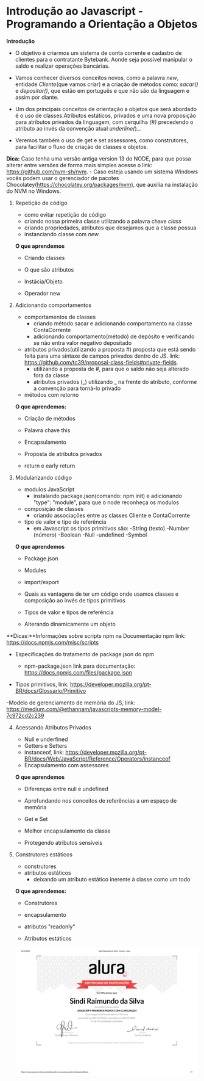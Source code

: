 # Introdução ao Javascript - Programando a Orientação a Objetos

**Introdução**

 - O objetivo é criarmos um sistema de conta corrente e cadastro de clientes para o contratante Bytebank. Aonde seja possível manipular o saldo e realizar operações bancárias.

 - Vamos conhecer diversos conceitos novos, como a palavra _new_, entidade _Cliente_(que vamos criar) e a criação de métodos como: _sacar()_ e _depositar()_, que estão em português e que não são da linguagem e assim por diante.

 - Um dos principais conceitos de orientação a objetos que será abordado é o uso de classes.Atributos estáticos, privados e uma nova proposição para atributos privados da linguagem, com cerquilha _(#)_ precedendo o atributo ao invés da convenção atual _underline(_)_.

 - Veremos também o uso de get e set assessores, como construtores, para facilitar o fluxo de criação de classes e objetos.

 **Dica:** Caso tenha uma versão antiga version 13 do NODE, para que possa alterar entre versões de forma mais simples acesse o link: https://github.com/nvm-sh/nvm.
    - Caso esteja usando um sistema Windows vocês podem usar o gerenciador de pacotes Chocolatey(https://chocolatey.org/packages/nvm), que auxilia na instalação do NVM no Windows.

1. Repetição de código
    - como evitar repetição de código
    - criando nossa primeira classe utilizando a palavra chave _class_
    - criando propriedades, atributos que desejamos que a classe possua
    - instanciando classe com _new_

    **O que aprendemos**

    - Criando classes

    - O que são atributos

    - Instâcia/Objeto

    - Operador new

2. Adicionando comportamentos
    - comportamentos de classes
        - criando método sacar e adicionando comportamento na classe ContaCorrente
        - adicionando comportamento(método) de depósito e verificando se não entra valor negativo depositado
    - atributos privados(utilizando a proposta #) proposta que está sendo feita para uma sintaxe de campos privados dentro do JS. link: https://github.com/tc39/proposal-class-fields#private-fields.
        - utilizando a proposta de #, para que o saldo não seja alterado fora da classe
        - atributos privados (_) utilizando _ na frente do atributo, conforme a convenção para torná-lo privado
    - métodos com retorno

    **O que aprendemos:**

    - Criação de métodos
    
    - Palavra chave this
    
    - Encapsulamento
    
    - Proposta de atributos privados
    
    - return e early return

3. Modularizando código
    - modulos JavaScript
        - instalando package.json(comando: npm init) e adicionando "type": "module", para que o node reconheça os modulos
    - composição de classes
        - criando associações entre as classes Cliente e ContaCorrente 
    - tipo de valor e tipo de referência
        - em Javascript os tipos primitivos são:
            -String (texto)
            -Number (número)
            -Boolean
            -Null
            -undefined
            -Symbol

    **O que aprendemos**   

    - Package.json

    - Modules

    - import/export

    - Quais as vantagens de ter um código onde usamos classes e composição ao invés de tipos primitivos

    - Tipos de valor e tipos de referência

    - Alterando dinamicamente um objeto

**Dicas:**Informações sobre scripts npm na Documentação npm link: https://docs.npmjs.com/misc/scripts

- Especificações do tratamento de package.json do npm 
    - npm-package.json link para documentação: https://docs.npmjs.com/files/package.json

 - Tipos primitivos, link: https://developer.mozilla.org/pt-BR/docs/Glossario/Primitivo

 -Modelo de gerenciamento de memória do JS, link: https://medium.com/@ethannam/javascripts-memory-model-7c972cd2c239   

 4. Acessando Atributos Privados
    - Null e underfined
    - Getters e Setters 
    - instanceof, link: https://developer.mozilla.org/pt-BR/docs/Web/JavaScript/Reference/Operators/instanceof
    - Encapsulamento com assessores
    
    **O que aprendemos**
    
    - Diferenças entre null e undefined

    - Aprofundando nos conceitos de referências a um espaço de memória

    - Get e Set 

    - Melhor encapsulamento da classe

    - Protegendo atributos sensíveis

5. Construtores estáticos
    - construtores
    - atributos estáticos
        - deixando um atributo estático inerente à classe como um todo

    **O que aprendemos:**

    - Construtores

    - encapsulamento

    - atributos "readonly"

    - Atributos estáticos    

    <img src="../assets/Certificado Sindi - Alura Javascript primeiros passos.jpg"/>
  